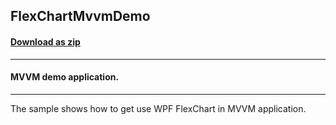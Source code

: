 ## FlexChartMvvmDemo
#### [Download as zip](https://downgit.github.io/#/home?url=https://github.com/GrapeCity/ComponentOne-WPF-Samples/tree/master/NET_4.5.2/C1.WPF.FlexChart/CS/FlexChartMvvmDemo)
____
#### MVVM demo application.
____
The sample shows how to get use WPF FlexChart in MVVM application.
